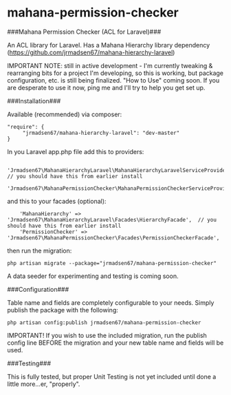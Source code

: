 mahana-permission-checker
=========================


###Mahana Permission Checker (ACL for Laravel)###

An ACL library for Laravel. Has a Mahana Hierarchy library dependency (https://github.com/jrmadsen67/mahana-hierarchy-laravel)

IMPORTANT NOTE: still in active development - I'm currently tweaking & rearranging bits for a project I'm developing, so this is working, but package configuration, etc. is still being finalized. "How to Use" coming soon. If you are desperate to use it now, ping me and I'll try to help you get set up.


###Installation###

Available (recommended) via composer:

	"require": {
		 "jrmadsen67/mahana-hierarchy-laravel": "dev-master"
	}

In you Laravel app.php file add this to providers:

		'Jrmadsen67\MahanaHierarchyLaravel\MahanaHierarchyLaravelServiceProvider', // you should have this from earlier install
		'Jrmadsen67\MahanaPermissionChecker\MahanaPermissionCheckerServiceProvider'


and this to your facades (optional):

		'MahanaHierarchy' => 'Jrmadsen67\MahanaHierarchyLaravel\Facades\HierarchyFacade',  // you should have this from earlier install
		'PermissionChecker' => 'Jrmadsen67\MahanaPermissionChecker\Facades\PermissionCheckerFacade',

then run the migration:

	php artisan migrate --package="jrmadsen67/mahana-permission-checker"




A data seeder for experimenting and testing is coming soon.

###Configuration###

Table name and fields are completely configurable to your needs. Simply publish the package with the following:

	php artisan config:publish jrmadsen67/mahana-permission-checker

IMPORTANT! If you wish to use the included migration, run the publish config line BEFORE the migration and your new table 
name and fields will be used.
 

###Testing###

This is fully tested, but proper Unit Testing is not yet included until done a little more...er, "properly".

